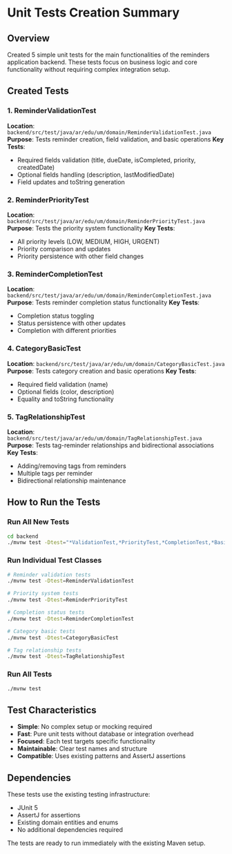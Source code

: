 # Unit Tests Creation Summary

## Overview
Created 5 simple unit tests for the main functionalities of the reminders application backend. These tests focus on business logic and core functionality without requiring complex integration setup.

## Created Tests

### 1. ReminderValidationTest
**Location**: `backend/src/test/java/ar/edu/um/domain/ReminderValidationTest.java`
**Purpose**: Tests reminder creation, field validation, and basic operations
**Key Tests**:
- Required fields validation (title, dueDate, isCompleted, priority, createdDate)
- Optional fields handling (description, lastModifiedDate)
- Field updates and toString generation

### 2. ReminderPriorityTest
**Location**: `backend/src/test/java/ar/edu/um/domain/ReminderPriorityTest.java`
**Purpose**: Tests the priority system functionality
**Key Tests**:
- All priority levels (LOW, MEDIUM, HIGH, URGENT)
- Priority comparison and updates
- Priority persistence with other field changes

### 3. ReminderCompletionTest
**Location**: `backend/src/test/java/ar/edu/um/domain/ReminderCompletionTest.java`
**Purpose**: Tests reminder completion status functionality
**Key Tests**:
- Completion status toggling
- Status persistence with other updates
- Completion with different priorities

### 4. CategoryBasicTest
**Location**: `backend/src/test/java/ar/edu/um/domain/CategoryBasicTest.java`
**Purpose**: Tests category creation and basic operations
**Key Tests**:
- Required field validation (name)
- Optional fields (color, description)
- Equality and toString functionality

### 5. TagRelationshipTest
**Location**: `backend/src/test/java/ar/edu/um/domain/TagRelationshipTest.java`
**Purpose**: Tests tag-reminder relationships and bidirectional associations
**Key Tests**:
- Adding/removing tags from reminders
- Multiple tags per reminder
- Bidirectional relationship maintenance

## How to Run the Tests

### Run All New Tests
```bash
cd backend
./mvnw test -Dtest="*ValidationTest,*PriorityTest,*CompletionTest,*BasicTest,*RelationshipTest"
```

### Run Individual Test Classes
```bash
# Reminder validation tests
./mvnw test -Dtest=ReminderValidationTest

# Priority system tests
./mvnw test -Dtest=ReminderPriorityTest

# Completion status tests
./mvnw test -Dtest=ReminderCompletionTest

# Category basic tests
./mvnw test -Dtest=CategoryBasicTest

# Tag relationship tests
./mvnw test -Dtest=TagRelationshipTest
```

### Run All Tests
```bash
./mvnw test
```

## Test Characteristics
- **Simple**: No complex setup or mocking required
- **Fast**: Pure unit tests without database or integration overhead
- **Focused**: Each test targets specific functionality
- **Maintainable**: Clear test names and structure
- **Compatible**: Uses existing patterns and AssertJ assertions

## Dependencies
These tests use the existing testing infrastructure:
- JUnit 5
- AssertJ for assertions
- Existing domain entities and enums
- No additional dependencies required

The tests are ready to run immediately with the existing Maven setup.